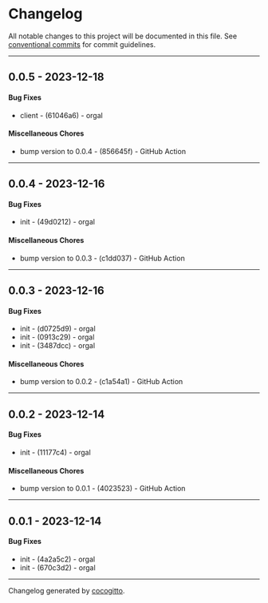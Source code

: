 # Changelog
All notable changes to this project will be documented in this file. See [conventional commits](https://www.conventionalcommits.org/) for commit guidelines.

- - -
## 0.0.5 - 2023-12-18
#### Bug Fixes
- client - (61046a6) - orgal
#### Miscellaneous Chores
- bump version to 0.0.4 - (856645f) - GitHub Action
- - -

## 0.0.4 - 2023-12-16
#### Bug Fixes
- init - (49d0212) - orgal
#### Miscellaneous Chores
- bump version to 0.0.3 - (c1dd037) - GitHub Action
- - -

## 0.0.3 - 2023-12-16
#### Bug Fixes
- init - (d0725d9) - orgal
- init - (0913c29) - orgal
- init - (3487dcc) - orgal
#### Miscellaneous Chores
- bump version to 0.0.2 - (c1a54a1) - GitHub Action
- - -

## 0.0.2 - 2023-12-14
#### Bug Fixes
- init - (11177c4) - orgal
#### Miscellaneous Chores
- bump version to 0.0.1 - (4023523) - GitHub Action
- - -

## 0.0.1 - 2023-12-14
#### Bug Fixes
- init - (4a2a5c2) - orgal
- init - (670c3d2) - orgal
- - -

Changelog generated by [cocogitto](https://github.com/cocogitto/cocogitto).